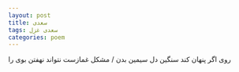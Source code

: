 ```yaml
---
layout: post
title: سعدی
tags: سعدی غزل
categories: poem
---
```


روی اگر پنهان کند سنگین دل سیمین بدن / مشکل غمازست نتواند نهفتن بوی را

